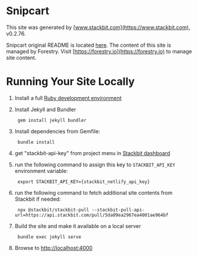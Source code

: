 # Snipcart
This site was generated by [www.stackbit.com](https://www.stackbit.com), v0.2.76.

Snipcart original README is located [here](./README.theme.md).
The content of this site is managed by Forestry. Visit [https://forestry.io](https://forestry.io) to manage site content.

# Running Your Site Locally

1. Install a full [Ruby development environment](https://jekyllrb.com/docs/installation/)

1. Install Jekyll and Bundler

        gem install jekyll bundler

1. Install dependencies from Gemfile:

        bundle install

1. get "stackbit-api-key" from project menu in [Stackbit dashboard](https://app.stackbit.com/dashboard)

1. run the following command to assign this key to `STACKBIT_API_KEY` environment variable:

        export STACKBIT_API_KEY={stackbit_netlify_api_key}

1. run the following command to fetch additional site contents from Stackbit if needed:

        npx @stackbit/stackbit-pull --stackbit-pull-api-url=https://api.stackbit.com/pull/5da09ea2967ea4001ae964bf

1. Build the site and make it available on a local server

        bundle exec jekyll serve

1. Browse to [http://localhost:4000](http://localhost:4000)
